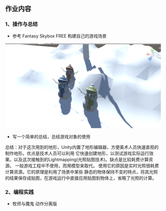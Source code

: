 ## 作业内容
### 1、操作与总结
* 参考 Fantasy Skybox FREE 构建自己的游戏场景

![image](https://raw.githubusercontent.com/wangyp33/homework-photo/master/%E6%96%B0%E5%BB%BA%E6%B8%B8%E6%88%8F%E5%9C%BA%E6%99%AF.PNG)

* 写一个简单的总结，总结游戏对象的使用

 总结：对于这次用到的地形，Unity内置了地形编辑器，方便美术人员快速直观的制作地形。优点是技术人员可以利用
 它快速创建地形，以测试游戏实际运行效果。以及这次接触到的Lightmapping(光照贴图技术)。缺点是比较耗费计算资源。
 一般游戏工程中不使用，而用模型来取代。 使用它的原因是实时光照很耗费计算资源。它的原理是利用了场景中某些
 静态的物体保持不变的特点，将其光照的结果保存成贴图，在游戏运行中直接应用贴图到物体上，省略了光照的计算。
### 2、编程实践
* 牧师与魔鬼 动作分离版
 
